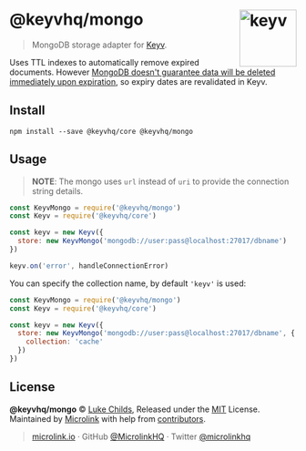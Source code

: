 # @keyvhq/mongo [<img width="100" align="right" src="https://keyv.js.org/media/logo-sunset.svg" alt="keyv">](https://github.com/microlinkhq/keyv)

> MongoDB storage adapter for [Keyv](https://github.com/microlinkhq/keyv).

Uses TTL indexes to automatically remove expired documents. However [MongoDB doesn't guarantee data will be deleted immediately upon expiration](https://docs.mongodb.com/manual/core/index-ttl/#timing-of-the-delete-operation), so expiry dates are revalidated in Keyv.

## Install

```shell
npm install --save @keyvhq/core @keyvhq/mongo
```

## Usage

> **NOTE**: The mongo uses `url` instead of `uri` to provide the connection string details.

```js
const KeyvMongo = require('@keyvhq/mongo')
const Keyv = require('@keyvhq/core')

const keyv = new Keyv({ 
  store: new KeyvMongo('mongodb://user:pass@localhost:27017/dbname')
})

keyv.on('error', handleConnectionError)
```

You can specify the collection name, by default `'keyv'` is used:

```js
const KeyvMongo = require('@keyvhq/mongo')
const Keyv = require('@keyvhq/core')

const keyv = new Keyv({ 
  store: new KeyvMongo('mongodb://user:pass@localhost:27017/dbname', {
    collection: 'cache'
  })
})
```

## License

**@keyvhq/mongo** © [Luke Childs](https://lukechilds.co), Released under the [MIT](https://github.com/microlinkhq/keyv/blob/master/LICENSE.md) License.<br/>
Maintained by [Microlink](https://microlink.io) with help from [contributors](https://github.com/microlinkhq/keyv/contributors).

> [microlink.io](https://microlink.io) · GitHub [@MicrolinkHQ](https://github.com/microlinkhq) · Twitter [@microlinkhq](https://twitter.com/microlinkhq)
